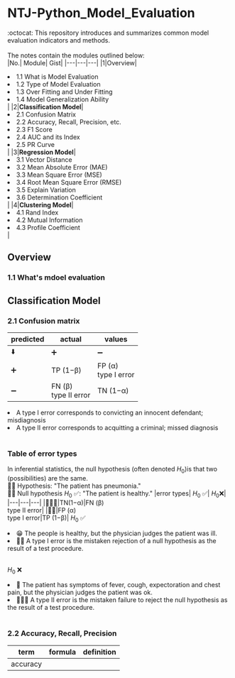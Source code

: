 # NTJ-Python_Model_Evaluation
:octocat: This repository introduces and summarizes common model evaluation indicators and methods.<br></br>
The notes contain the modules outlined below:<br>
|No.| Module| Gist|
|---|---|---|
|1|Overview|<li>1.1 What is Model Evaluation</li><li>1.2 Type of Model Evaluation</li><li>1.3 Over Fitting and Under Fitting</li><li>1.4 Model Generalization Ability</li>|
|2|**Classification Model**|<li>2.1 Confusion Matrix</li><li>2.2 Accuracy, Recall, Precision, etc.</li><li>2.3 F1 Score</li><li>2.4 AUC and its Index</li><li>2.5 PR Curve</li>|
|3|**Regression Model**|<li>3.1 Vector Distance</li><li>3.2 Mean Absolute Error (MAE)</li><li>3.3 Mean Square Error (MSE)</li><li>3.4 Root Mean Square Error (RMSE)</li><li>3.5 Explain Variation</li><li>3.6 Determination Coefficient</li>|
|4|**Clustering Model**|<li>4.1 Rand Index</li><li>4.2 Mutual Information</li><li>4.3 Profile Coefficient</li>|

## Overview
### 1.1 What's mdoel evaluation

## Classification Model
### 2.1 Confusion matrix
|predicted|actual|values|
|---|---|---|
|⬇️|➕|➖|
|➕|TP (1−β)|FP (α)<br>type I error|
|➖|FN (β)<br>type II error|TN (1−α)|
<li>A type I error corresponds to convicting an innocent defendant; misdiagnosis </li>
<li>A type II error corresponds to acquitting a criminal; missed diagnosis</li><br>

### Table of error types
In inferential statistics, the null hypothesis (often denoted  $H_0$)is that two (possibilities) are the same. <br>☝🏿 Hypothesis: "The patient has pneumonia."<br>👌🏿 Null hypothesis $H_0$ ✅: "The patient is healthy."
|error types| $H_0$ ✅| $H_0$❌|
|---|---|---|
|🙇🏻‍♀️|TN(1−α)|FN (β)<br>type II error|
|🙅‍♀️|FP (α)<br>type I error|TP (1−β)|
$H_0$ ✅ 
<li>😁 The people is healthy, but the physician judges the patient was ill. <br><li> 🙅‍♀️ A type I error is the mistaken rejection of a null hypothesis as the result of a test procedure.</li><br>

$H_0$ ❌
<li>🤧 The patient has symptoms of fever, cough, expectoration and chest pain, but the physician judges the patient was ok.<br><li>🙇🏻‍♀️ A type II error is the mistaken failure to reject the null hypothesis as the result of a test procedure.</li><br>

### 2.2 Accuracy, Recall, Precision
|term|formula| definition|
|---|---|---|
|accuracy|








